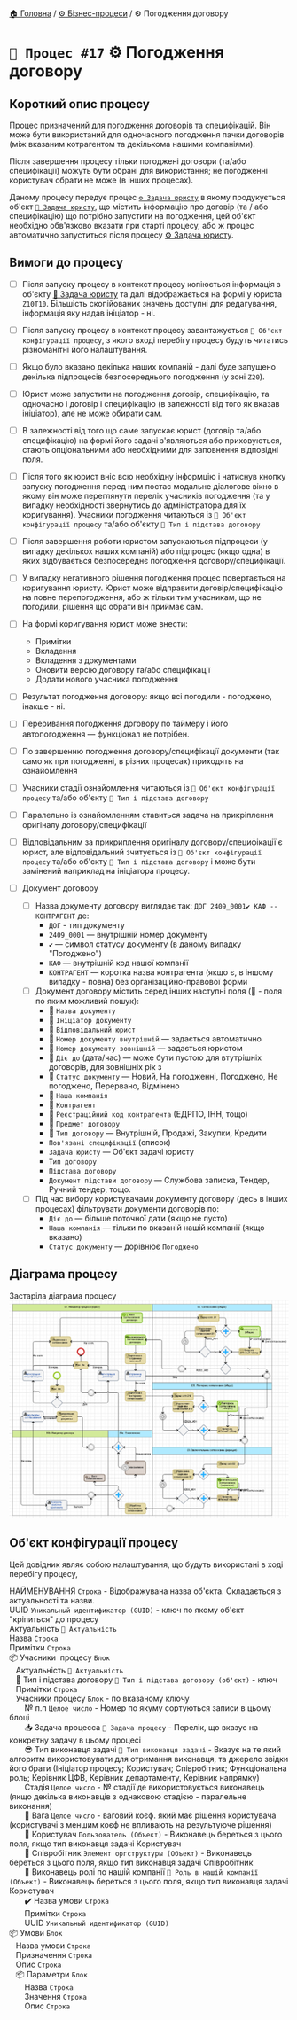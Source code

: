 ﻿[🏠 Головна](../../../README.MD) / [⚙️ Бізнес-процеси](../../README.MD) / ⚙️ Погодження договору


# `🚧 Процес #17` ⚙️ Погодження договору

## Короткий опис процесу

Процес призначений для погодження договорів та специфікацій. Він може бути використаний для одночасного погодження пачки договорів (між вказаним котрагентом та декількома нашими компаніями). 

Після завершення процесу тільки погоджені договори (та/або специфікації) можуть бути обрані для використання; не погодженні користувач обрати не може (в інших процесах).

Даному процесу передує процес [`⚙️ Задача юристу`](../16/README.MD) в якому продукується об'єкт [`📘 Задача юристу`](../../../Entities/TaskToLawyer.md), що містить інформацію про договір (та / або специфікацію) що потрібно запустити на погодження, цей об'єкт необхідно обв'язково вказати при старті процесу, або ж процес автоматично запуститься після процесу [⚙️ Задача юристу](../16/README.MD).

## Вимоги до процесу

- [ ] Після запуску процесу в контекст процесу копіюється інформація з об'єкту [📘 Задача юристу](../../../Entities/TaskToLawyer.md) та далі відображається на формі у юриста `Z10T10`. Більшість скопійованих значень доступні для редагування, інформація яку надав ініціатор - ні.

- [ ] Після запуску процесу в контекст процесу завантажується `📘 Об'єкт конфігурації процесу`, з якого вході перебігу процесу будуть читатись різноманітні його налаштування.

- [ ] Якщо було вказано декілька наших компаній - далі буде запущено декілька підпроцесів безпосереднього погодження (у  зоні `Z20`).

- [ ] Юрист може запустити на погодження договір, специфікацію, та одночасно і договір і специфікацію (в залежності від того як вказав ініціатор), але не може обирати сам.

- [ ] В залежності від того що саме запускає юрист (договір та/або специфікацію) на формі його задачі з'являються або приховуються, стають опціональними або необхідними для заповнення відповідні поля.

- [ ] Після того як юрист вніс всю необхідну інформцію і натиснув кнопку запуску погодження перед ним постає модальне діалогове вікно в якому він може переглянути перелік учасників погодження (та у випадку необхідності звернутись до адміністратора для їх коригування). Учасники погодження читаються із `📘 Об'єкт конфігурації процесу` та/або об'єкту `📘 Тип і підстава договору`

- [ ] Після завершення роботи юристом запускаються підпроцеси (у випадку декількох наших компаній) або підпроцес (якщо одна) в яких відбувається безпосереднє погодження договору/специфікації.

- [ ] У випадку негативного рішення погодження процес повертається на коригування юристу. Юрист може відправити договір/специфікацію на повне перепогодження, або ж тільки тим учасникам, що не погодили, рішення що обрати він приймає сам.

- [ ] На формі коригування юрист може внести:
	- Примітки
	- Вкладення
	- Вкладення з документами
	- Оновити версію договору та/або специфікації
	- Додати нового учасника погодження

- [ ] Результат погодження договору: якщо всі погодили - погоджено, інакше - ні.

- [ ] Переривання погодження договору по таймеру і його автопогодження — функціонал не потрібен.

- [ ] По завершенню погодження договору/специфікації документи (так само як при погодженні, в різних процесах) приходять на ознайомлення

- [ ] Учасники стадії ознайомлення читаються із `📘 Об'єкт конфігурації процесу` та/або об'єкту `📘 Тип і підстава договору` 

- [ ] Паралельно із ознайомленням ставиться задача на прикріплення оригіналу договору/специфікації

- [ ] Відповідальним за прикриплення оригіналу договору/специфікації є юрист, але відповідальний зчитується із `📘 Об'єкт конфігурації процесу` та/або об'єкту `📘 Тип і підстава договору` і може бути замінений наприклад на ініціатора процесу.

- [ ] Документ договору
	- [ ] Назва документу договору виглядає так: `ДОГ 2409_0001✔️ КАФ -- КОНТРАГЕНТ` де:
		- `ДОГ` - тип документу
		- `2409_0001` — внутрішній номер документу
		- `✔️` — символ статусу документу (в даному випадку "Погоджено")
		- `КАФ` — внутрішній код нашої компанії
		- `КОНТРАГЕНТ` — коротка назва контрагента (якщо є, в іншому випадку - повна) без організаційно-правової форми
	- [ ] Документ договору містить серед інших наступні поля (🔎 - поля по яким можливий пошук):
		- 🔎 `Назва документу`
		- 🔎 `Ініціатор документу`
		- 🔎 `Відповідальний юрист`
		- 🔎 `Номер документу внутрішній` — задається автоматично
		- 🔎 `Номер документу зовнішній` — задається юристом
		- 🔎 `Діє до` (дата/час) — може бути пустою для втутрішніх договорів, для зовнішніх рік з
		- 🔎 `Статус документу` — Новий, На погодженні, Погоджено, Не погоджено, Перервано, Відмінено
		- 🔎 `Наша компанія`
		- 🔎 `Контрагент`
		- 🔎 `Реєстраційний код контрагента` (ЕДРПО, ІНН, тощо)
		- 🔎 `Предмет договору`
		- 🔎 `Тип договору` — Внутрішній, Продажі, Закупки, Кредити 
		- `Пов'язані специфікації` (список)
		- `Задача юристу` — Об'єкт задачі юристу 
		- `Тип договору`
		- `Підстава договору`
		- `Документ підстави договору` — Службова записка, Тендер, Ручний тендер, тощо.
	- [ ] Під час вибору користувачами документу договору (десь в інших процесах) фільтрувати документи договорів по:
		- `Діє до` — більше поточної дати (якщо не пусто)
		- `Наша компанія` — тільки по вказаній нашій компанії (якщо вказано)
		- `Статус документу` — дорівнює `Погоджено` 

## Діаграма процесу
Застаріла діаграма процесу  
![Діаграма процесу](./Pictures/ProcDiagram.png)


## Об'єкт конфігурації процесу
Цей довідник являє собою налаштування, що будуть використані в ході перебігу процесу,

НАЙМЕНУВАННЯ `Строка` - Відображувана назва об'єкта. Складається з актуальності та назви.  
UUID `Уникальный идентификатор (GUID)` - ключ по якому об'єкт "кріпиться" до процесу   
Актуальність `🎲 Актуальність`  
Назва `Строка`  
Примітки `Строка`  
📦 Учасники  процесу `Блок`  
   Актуальність `🎲 Актуальність`  
   🔑 Тип і підстава договору `📘 Тип і підстава договору (об'єкт)` - ключ  
   Примітки `Строка`  
   Учасники процесу `Блок` - по вказаному ключу  
       № п.п `Целое число` - Номер по якуму сортуються записи в цьому блоці  
       📥 Задача процесса `🎲 Задача процесу` - Перелік, що вказує на конкретну задачу в цьому процесі  
       😎 Тип виконавця задачі `🎲 Тип виконавця задачі` - Вказує на те який алгоритм використовувати для отримання виконавця, та джерело звідки його брати (Ініціатор процесу; Користувач; Співробітник; Функціональна роль; Керівник ЦФВ, Керівник департаменту, Керівник напрямку)  
       Стадія `Целое число` - № стадії де використовується виконавець (якщо декілька виконавців з однаковою стадією - паралельне виконання)  
       👤 Вага `Целое число` - ваговий коєф. який має рішення користувача (користувачі з меншим коєф не впливають на результуюче рішення)  
       👤 Користувач `Пользователь (Объект)` - Виконавець береться з цього поля, якщо тип виконавця задачі Користувач  
       👤 Співробітник `Элемент оргструктуры (Объект)` - Виконавець береться з цього поля, якщо тип виконавця задачі Співробітник    
       👤 Виконавець ролі по нашій компанії `📘 Роль в нашій компанії (Объект)` - Виконавець береться з цього поля, якщо тип виконавця задачі Користувач    
       ✔️ Назва умови `Строка`  
       Примітки `Строка`  
       UUID `Уникальный идентификатор (GUID)`  
📦 Умови `Блок`  
   Назва умови `Строка`  
   Призначення `Строка`  
   Опис `Строка`  
   📦 Параметри `Блок`  
       Назва `Строка`  
       Значення `Строка`  
       Опис `Строка`  
